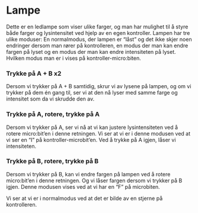 # Lampe
Dette er en ledlampe som viser ulike farger, og man har mulighet til å styre både farger og lysintensitet ved hjelp av en egen kontroller. Lampen har tre ulike moduser: En normalmodus, der lampen er “låst” og det ikke skjer noen endringer dersom man rører på kontrolleren, en modus der man kan endre fargen på lyset og en modus der man kan endre intensiteten på lyset. Hvilken modus man er i vises på kontroller-micro:biten. 

### Trykke på A + B x2
Dersom vi trykker på A + B samtidig, skrur vi av lysene på lampen, og om vi trykker på dem én gang til, ser vi at den nå lyser med samme farge og intensitet som da vi skrudde den av.

### Trykke på A, rotere, trykke på A
Dersom vi trykker på A, ser vi nå at vi kan justere lysintensiteten ved å rotere micro:bit’en i denne retningen. Vi ser at vi er i denne modusen ved at vi ser en “I” på kontroller-microbit’en. Ved å trykke på A igjen, låser vi intensiteten.

### Trykke på B, rotere, trykke på B
Dersom vi trykker på B, kan vi endre fargen på lampen ved å rotere micro:bit’en i denne retningen. Og vi låser fargen dersom vi trykker på B igjen. Denne modusen vises ved at vi har en “F” på microbiten. 

Vi ser at vi er i normalmodus ved at det er bilde av en stjerne på kontrolleren. 
